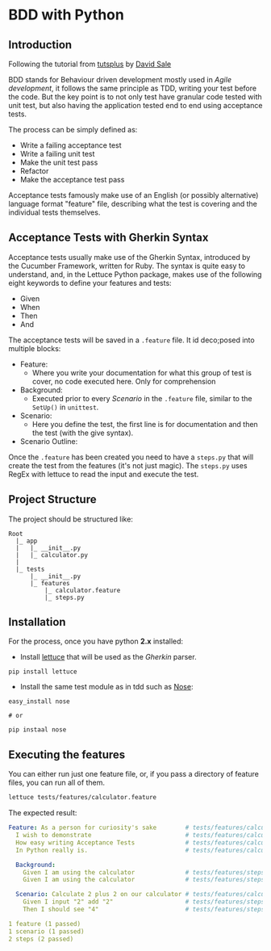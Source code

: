 # BDD with Python

## Introduction
Following the tutorial from [tutsplus](https://code.tutsplus.com/tutorials/behavior-driven-development-in-python--net-26547?_ga=2.53094891.2123691085.1515887817-1593036353.1515199852)
by [David Sale](https://tutsplus.com/authors/david-sale?_ga=2.247794695.1248959652.1515442515-1593036353.1515199852)

BDD stands for Behaviour driven development mostly used in *Agile development*, it follows the same principle as TDD, writing your test before the code.
But the key point is to not only test have granular code tested with unit test, but also having the application tested end to end using acceptance tests.

The process can be simply defined as:
 
- Write a failing acceptance test
- Write a failing unit test
- Make the unit test pass
- Refactor
- Make the acceptance test pass

Acceptance tests famously make use of an English (or possibly alternative) language format "feature" file, 
describing what the test is covering and the individual tests themselves.

## Acceptance Tests with Gherkin Syntax

Acceptance tests usually make use of the Gherkin Syntax, introduced by the Cucumber Framework, written for Ruby. 
The syntax is quite easy to understand, and, in the Lettuce Python package, makes use of the following eight keywords to define your features and tests:

- Given
- When
- Then
- And

The acceptance tests will be saved in a `.feature` file. It id deco;posed into multiple blocks:

- Feature:
  - Where you write your documentation for what this group of test is cover, no code executed here. Only for comprehension
- Background:
  - Executed prior to every *Scenario* in the `.feature` file, similar to the `SetUp()` in `unittest`.
- Scenario:
  - Here you define the test, the first line is for documentation and then the test (with the give syntax).
- Scenario Outline:

Once the `.feature` has been created  you need to have a `steps.py` that will create the test from the features (it's not just magic).
The `steps.py` uses RegEx with lettuce to read the input and execute the test.

## Project Structure

The project should be structured like:

```
Root
  |_ app
  |   |_ __init__.py
  |   |_ calculator.py
  |
  |_ tests
      |_ __init__.py
      |_ features
          |_ calculator.feature
          |_ steps.py
 ```  

## Installation

For the process, once you have python **2.x** installed:

- Install [lettuce](http://lettuce.it/index.html) that will be used as the *Gherkin* parser.
```
pip install lettuce
```
- Install the same test module as in tdd such as [Nose](http://nose.readthedocs.io/en/latest/):
```
easy_install nose

# or

pip instaal nose
```    
    

## Executing the features

You can either run just one feature file, or, 
if you pass a directory of feature files, you can run all of them.
```bash
lettuce tests/features/calculator.feature 
```

The expected result:
```yaml
Feature: As a person for curiosity's sake        # tests/features/calculator.feature:1
  I wish to demonstrate                          # tests/features/calculator.feature:2
  How easy writing Acceptance Tests              # tests/features/calculator.feature:3
  In Python really is.                           # tests/features/calculator.feature:4

  Background:
    Given I am using the calculator              # tests/features/steps.py:7
    Given I am using the calculator              # tests/features/steps.py:7

  Scenario: Calculate 2 plus 2 on our calculator # tests/features/calculator.feature:9
    Given I input "2" add "2"                    # tests/features/steps.py:13
    Then I should see "4"                        # tests/features/steps.py:18

1 feature (1 passed)
1 scenario (1 passed)
2 steps (2 passed)

```